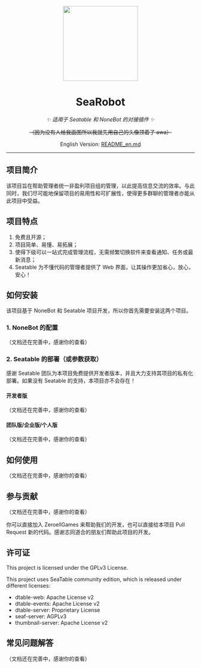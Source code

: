 <!-- markdownlint-disable MD033 MD041 -->
<p align="center">
  <a href="https://i.328888.xyz/2023/01/02/t0nqq.th.jpeg">
  <img src="https://i.328888.xyz/2023/01/02/t0nqq.th.jpeg" width="200" height="200" alt="">
  </a>
</p>

<div align="center">

# SeaRobot

<!-- markdownlint-disable MD036 -->
_✨ 适用于 Seatable 和 NoneBot 的对接插件 ✨_

~~（因为没有人给我画图所以我就先用自己的头像顶着了 awa）~~

English Version: [README_en.md](README_en.md)

<div align="left">

----

## 项目简介

该项目旨在帮助管理者统一非盈利项目组的管理，以此提高信息交流的效率。与此同时，我们尽可能地保留项目的易用性和可扩展性，使得更多群聊的管理者亦能从此项目中受益。

## 项目特点

1. 免费且开源；
2. 项目简单、易懂、易拓展；
3. 使得下级可以一站式完成管理流程，无需频繁切换软件来查看通知、任务或最新消息；
4. Seatable 为不懂代码的管理者提供了 Web 界面，让其操作更加省心，放心，安心！

## 如何安装

该项目基于 NoneBot 和 Seatable 项目开发，所以你首先需要安装这两个项目。

### 1. NoneBot 的配置

（文档还在完善中，感谢你的查看）

### 2. Seatable 的部署（或参数获取）

感谢 Seatable 团队为本项目免费提供开发者版本，并且大力支持其项目的私有化部署。如果没有 Seatable 的支持，本项目亦不会存在！

#### 开发者版

（文档还在完善中，感谢你的查看）

#### 团队版/企业版/个人版

（文档还在完善中，感谢你的查看）

## 如何使用

（文档还在完善中，感谢你的查看）

## 参与贡献

（文档还在完善中，感谢你的查看）

你可以直接加入 ZeroellGames 来帮助我们的开发，也可以直接给本项目 Pull Request 新的代码。感谢志同道合的朋友们帮助此项目的开发。

## 许可证

This project is licensed under the GPLv3 License.

This project uses SeaTable community edition, which is released under different licenses:

- dtable-web: Apache License v2
- dtable-events: Apache License v2
- dtable-server: Proprietary License
- seaf-server: AGPLv3
- thumbnail-server: Apache License v2

## 常见问题解答

（文档还在完善中，感谢你的查看）
